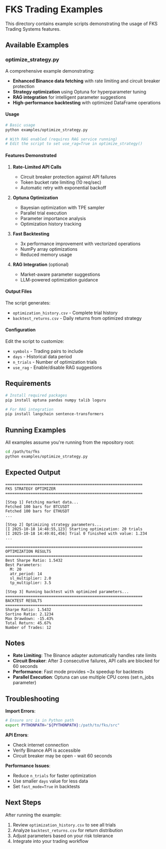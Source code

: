 # FKS Trading Examples

This directory contains example scripts demonstrating the usage of FKS Trading Systems features.

## Available Examples

### optimize_strategy.py

A comprehensive example demonstrating:
- **Enhanced Binance data fetching** with rate limiting and circuit breaker protection
- **Strategy optimization** using Optuna for hyperparameter tuning
- **RAG integration** for intelligent parameter suggestions
- **High-performance backtesting** with optimized DataFrame operations

#### Usage

```bash
# Basic usage
python examples/optimize_strategy.py

# With RAG enabled (requires RAG service running)
# Edit the script to set use_rag=True in optimize_strategy()
```

#### Features Demonstrated

1. **Rate-Limited API Calls**
   - Circuit breaker protection against API failures
   - Token bucket rate limiting (10 req/sec)
   - Automatic retry with exponential backoff

2. **Optuna Optimization**
   - Bayesian optimization with TPE sampler
   - Parallel trial execution
   - Parameter importance analysis
   - Optimization history tracking

3. **Fast Backtesting**
   - 3x performance improvement with vectorized operations
   - NumPy array optimizations
   - Reduced memory usage

4. **RAG Integration** (optional)
   - Market-aware parameter suggestions
   - LLM-powered optimization guidance

#### Output Files

The script generates:
- `optimization_history.csv` - Complete trial history
- `backtest_returns.csv` - Daily returns from optimized strategy

#### Configuration

Edit the script to customize:
- `symbols` - Trading pairs to include
- `days` - Historical data period
- `n_trials` - Number of optimization trials
- `use_rag` - Enable/disable RAG suggestions

## Requirements

```bash
# Install required packages
pip install optuna pandas numpy talib loguru

# For RAG integration
pip install langchain sentence-transformers
```

## Running Examples

All examples assume you're running from the repository root:

```bash
cd /path/to/fks
python examples/optimize_strategy.py
```

## Expected Output

```
============================================================
FKS STRATEGY OPTIMIZER
============================================================

[Step 1] Fetching market data...
Fetched 100 bars for BTCUSDT
Fetched 100 bars for ETHUSDT
...

[Step 2] Optimizing strategy parameters...
[I 2025-10-18 14:48:55,123] Starting optimization: 20 trials
[I 2025-10-18 14:49:01,456] Trial 0 finished with value: 1.234
...

============================================================
OPTIMIZATION RESULTS
============================================================
Best Sharpe Ratio: 1.5432
Best Parameters:
  M: 20
  atr_period: 14
  sl_multiplier: 2.0
  tp_multiplier: 3.5

[Step 3] Running backtest with optimized parameters...
============================================================
BACKTEST RESULTS
============================================================
Sharpe Ratio: 1.5432
Sortino Ratio: 2.1234
Max Drawdown: -15.43%
Total Return: 45.67%
Number of Trades: 12
```

## Notes

- **Rate Limiting**: The Binance adapter automatically handles rate limits
- **Circuit Breaker**: After 3 consecutive failures, API calls are blocked for 60 seconds
- **Performance**: Fast mode provides ~3x speedup for backtests
- **Parallel Execution**: Optuna can use multiple CPU cores (set n_jobs parameter)

## Troubleshooting

**Import Errors**:
```bash
# Ensure src is in Python path
export PYTHONPATH="${PYTHONPATH}:/path/to/fks/src"
```

**API Errors**:
- Check internet connection
- Verify Binance API is accessible
- Circuit breaker may be open - wait 60 seconds

**Performance Issues**:
- Reduce `n_trials` for faster optimization
- Use smaller `days` value for less data
- Set `fast_mode=True` in backtests

## Next Steps

After running the example:
1. Review `optimization_history.csv` to see all trials
2. Analyze `backtest_returns.csv` for return distribution
3. Adjust parameters based on your risk tolerance
4. Integrate into your trading workflow
